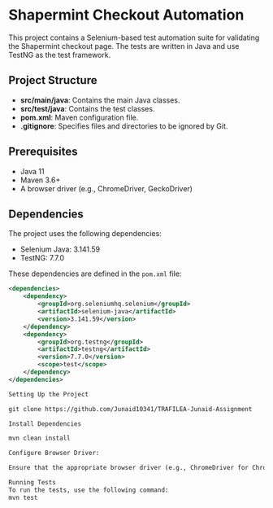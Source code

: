 # Shapermint Checkout Automation

This project contains a Selenium-based test automation suite for validating the Shapermint checkout page. The tests are written in Java and use TestNG as the test framework.

## Project Structure

- **src/main/java**: Contains the main Java classes.
- **src/test/java**: Contains the test classes.
- **pom.xml**: Maven configuration file.
- **.gitignore**: Specifies files and directories to be ignored by Git.

## Prerequisites

- Java 11
- Maven 3.6+
- A browser driver (e.g., ChromeDriver, GeckoDriver)

## Dependencies

The project uses the following dependencies:

- Selenium Java: 3.141.59
- TestNG: 7.7.0

These dependencies are defined in the `pom.xml` file:

```xml
<dependencies>
    <dependency>
        <groupId>org.seleniumhq.selenium</groupId>
        <artifactId>selenium-java</artifactId>
        <version>3.141.59</version>
    </dependency>
    <dependency>
        <groupId>org.testng</groupId>
        <artifactId>testng</artifactId>
        <version>7.7.0</version>
        <scope>test</scope>
    </dependency>
</dependencies>

Setting Up the Project

git clone https://github.com/Junaid10341/TRAFILEA-Junaid-Assignment

Install Dependencies

mvn clean install

Configure Browser Driver:

Ensure that the appropriate browser driver (e.g., ChromeDriver for Chrome) is installed and its path is set in the system environment variables.

Running Tests
To run the tests, use the following command:
mvn test

